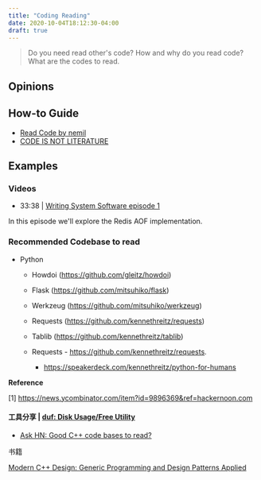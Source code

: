 ```yaml
---
title: "Coding Reading"
date: 2020-10-04T18:12:30-04:00
draft: true
---
```


> Do you need read other's code? How and why do you read code? What are the codes to read.

## Opinions

## How-to Guide

- [Read Code by nemil](https://www.nemil.com/on-software-engineering/read-code.html)
- [CODE IS NOT LITERATURE](http://www.gigamonkeys.com/code-reading/)

## Examples

### Videos

- 33:38 | [Writing System Software episode 1](https://www.youtube.com/watch?v=VBrnmciV9fM)

In this episode we'll explore the Redis AOF implementation.

### Recommended Codebase to read

* Python
  * Howdoi (https://github.com/gleitz/howdoi)

  * Flask (https://github.com/mitsuhiko/flask)

  * Werkzeug (https://github.com/mitsuhiko/werkzeug)

  * Requests (https://github.com/kennethreitz/requests)

  * Tablib (https://github.com/kennethreitz/tablib)
  * Requests - https://github.com/kennethreitz/requests.
    -  https://speakerdeck.com/kennethreitz/python-for-humans

**Reference**

[1] https://news.ycombinator.com/item?id=9896369&ref=hackernoon.com


#### 工具分享 | [duf: Disk Usage/Free Utility](https://github.com/muesli/duf)

- [Ask HN: Good C++ code bases to read?](https://news.ycombinator.com/item?id=24901244)


书籍

[Modern C++ Design: Generic Programming and Design Patterns Applied](https://www.amazon.com/gp/product/0201704315)
